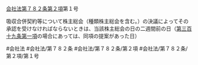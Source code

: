 [会社法第７８２条第２項](会社法＿＿＿＿第７８２条第２項)第１号

吸収合併契約等について株主総会（種類株主総会を含む。）の決議によってその承認を受けなければならないときは、当該株主総会の日の二週間前の日（[第三百十九条第一項](会社法＿＿＿＿第３１９条第１項)の場合にあっては、同項の提案があった日）


#会社法
#会社法/第７８２条
#会社法/第７８２条/第２項
#会社法/第７８２条/第２項/第１号
